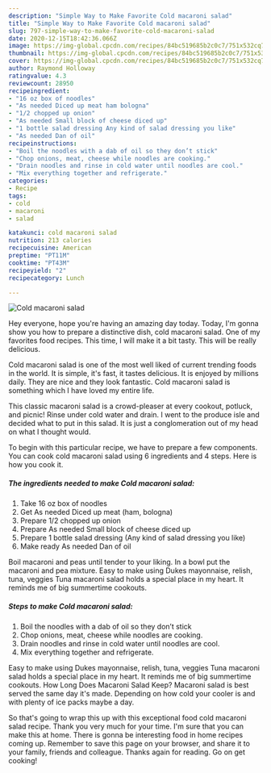 ```yaml
---
description: "Simple Way to Make Favorite Cold macaroni salad"
title: "Simple Way to Make Favorite Cold macaroni salad"
slug: 797-simple-way-to-make-favorite-cold-macaroni-salad
date: 2020-12-15T18:42:36.066Z
image: https://img-global.cpcdn.com/recipes/84bc519685b2c0c7/751x532cq70/cold-macaroni-salad-recipe-main-photo.jpg
thumbnail: https://img-global.cpcdn.com/recipes/84bc519685b2c0c7/751x532cq70/cold-macaroni-salad-recipe-main-photo.jpg
cover: https://img-global.cpcdn.com/recipes/84bc519685b2c0c7/751x532cq70/cold-macaroni-salad-recipe-main-photo.jpg
author: Raymond Holloway
ratingvalue: 4.3
reviewcount: 28950
recipeingredient:
- "16 oz box of noodles"
- "As needed Diced up meat ham bologna"
- "1/2 chopped up onion"
- "As needed Small block of cheese diced up"
- "1 bottle salad dressing Any kind of salad dressing you like"
- "As needed Dan of oil"
recipeinstructions:
- "Boil the noodles with a dab of oil so they don’t stick"
- "Chop onions, meat, cheese while noodles are cooking."
- "Drain noodles and rinse in cold water until noodles are cool."
- "Mix everything together and refrigerate."
categories:
- Recipe
tags:
- cold
- macaroni
- salad

katakunci: cold macaroni salad 
nutrition: 213 calories
recipecuisine: American
preptime: "PT11M"
cooktime: "PT43M"
recipeyield: "2"
recipecategory: Lunch

---
```



![Cold macaroni salad](https://img-global.cpcdn.com/recipes/84bc519685b2c0c7/751x532cq70/cold-macaroni-salad-recipe-main-photo.jpg)

Hey everyone, hope you're having an amazing day today. Today, I'm gonna show you how to prepare a distinctive dish, cold macaroni salad. One of my favorites food recipes. This time, I will make it a bit tasty. This will be really delicious.

Cold macaroni salad is one of the most well liked of current trending foods in the world. It is simple, it's fast, it tastes delicious. It is enjoyed by millions daily. They are nice and they look fantastic. Cold macaroni salad is something which I have loved my entire life.

This classic macaroni salad is a crowd-pleaser at every cookout, potluck, and picnic! Rinse under cold water and drain. I went to the produce isle and decided what to put in this salad. It is just a conglomeration out of my head on what I thought would.


To begin with this particular recipe, we have to prepare a few components. You can cook cold macaroni salad using 6 ingredients and 4 steps. Here is how you cook it.

<!--inarticleads1-->

##### The ingredients needed to make Cold macaroni salad:

1. Take 16 oz box of noodles
1. Get As needed Diced up meat (ham, bologna)
1. Prepare 1/2 chopped up onion
1. Prepare As needed Small block of cheese diced up
1. Prepare 1 bottle salad dressing (Any kind of salad dressing you like)
1. Make ready As needed Dan of oil


Boil macaroni and peas until tender to your liking. In a bowl put the macaroni and pea mixture. Easy to make using Dukes mayonnaise, relish, tuna, veggies Tuna macaroni salad holds a special place in my heart. It reminds me of big summertime cookouts. 

<!--inarticleads2-->

##### Steps to make Cold macaroni salad:

1. Boil the noodles with a dab of oil so they don’t stick
1. Chop onions, meat, cheese while noodles are cooking.
1. Drain noodles and rinse in cold water until noodles are cool.
1. Mix everything together and refrigerate.


Easy to make using Dukes mayonnaise, relish, tuna, veggies Tuna macaroni salad holds a special place in my heart. It reminds me of big summertime cookouts. How Long Does Macaroni Salad Keep? Macaroni salad is best served the same day it&#39;s made. Depending on how cold your cooler is and with plenty of ice packs maybe a day. 

So that's going to wrap this up with this exceptional food cold macaroni salad recipe. Thank you very much for your time. I'm sure that you can make this at home. There is gonna be interesting food in home recipes coming up. Remember to save this page on your browser, and share it to your family, friends and colleague. Thanks again for reading. Go on get cooking!
